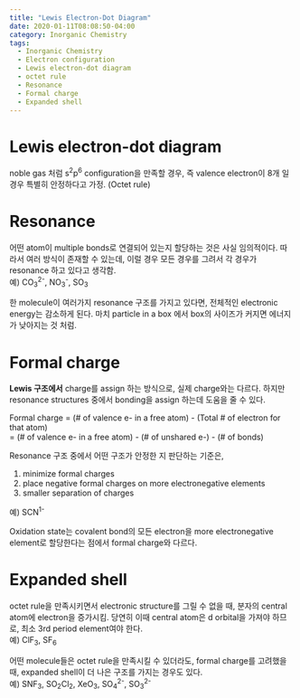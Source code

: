 ```yaml
---
title: "Lewis Electron-Dot Diagram"
date: 2020-01-11T08:08:50-04:00
category: Inorganic Chemistry
tags:
  - Inorganic Chemistry
  - Electron configuration
  - Lewis electron-dot diagram
  - octet rule
  - Resonance
  - Formal charge
  - Expanded shell
---
```


# Lewis electron-dot diagram
noble gas 처럼 s<sup>2</sup>p<sup>6</sup> configuration을 만족할 경우, 즉 valence electron이 8개 일 경우 특별히 안정하다고 가정. (Octet rule)  

# Resonance
어떤 atom이 multiple bonds로 연결되어 있는지 할당하는 것은 사실 임의적이다. 따라서 여러 방식이 존재할 수 있는데, 이럴 경우 모든 경우를 그려서 각 경우가 resonance 하고 있다고 생각함.  
예) CO<sub>3</sub><sup>2-</sup>, NO<sub>3</sub><sup>-</sup>, SO<sub>3</sub>  

한 molecule이 여러가지 resonance 구조를 가지고 있다면, 전체적인 electronic energy는 감소하게 된다. 마치 particle in a box 에서 box의 사이즈가 커지면 에너지가 낮아지는 것 처럼.  

# Formal charge
__Lewis 구조에서__ charge를 assign 하는 방식으로, 실제 charge와는 다르다. 하지만 resonance structures 중에서 bonding을 assign 하는데 도움을 줄 수 있다.  

Formal charge = (# of valence e- in a free atom) - (Total # of electron for that atom)  
= (# of valence e- in a free atom) - (# of unshared e-) - (# of bonds)  
  
Resonance 구조 중에서 어떤 구조가 안정한 지 판단하는 기준은,  
1) minimize formal charges  
2) place negative formal charges on more electronegative elements  
3) smaller separation of charges  

예) SCN<sup>1-</sup>  

Oxidation state는 covalent bond의 모든 electron을 more electronegative element로 할당한다는 점에서 formal charge와 다르다.  


# Expanded shell
octet rule을 만족시키면서 electronic structure를 그릴 수 없을 때, 분자의 central atom에 electron을 증가시킴. 당연히 이때 central atom은 d orbital을 가져야 하므로, 최소 3rd period element여야 한다.  
예) ClF<sub>3</sub>, SF<sub>6</sub>  

어떤 molecule들은 octet rule을 만족시킬 수 있더라도, formal charge를 고려했을 때, expanded shell이 더 나은 구조를 가지는 경우도 있다.  
예) SNF<sub>3</sub>, SO<sub>2</sub>Cl<sub>2</sub>, XeO<sub>3</sub>, SO<sub>4</sub><sup>2-</sup>, SO<sub>3</sub><sup>2-</sup>  
